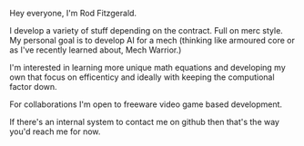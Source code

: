 Hey everyone, I'm Rod Fitzgerald.

I develop a variety of stuff depending on the contract. Full on merc style.
My personal goal is to develop AI for a mech (thinking like armoured core or as I've recently learned about, Mech Warrior.)

I'm interested in learning more unique math equations and developing my own that focus on efficenticy and ideally with keeping the computional factor down.

For collaborations I'm open to freeware video game based development.

If there's an internal system to contact me on github then that's the way you'd reach me for now.



<!---
RoderickFitzgerald/RoderickFitzgerald is a ✨ special ✨ repository because its `README.md` (this file) appears on your GitHub profile.
You can click the Preview link to take a look at your changes.

- 👋 Hi, I’m @RoderickFitzgerald
- 👀 I’m interested in ...
- 🌱 I’m currently learning ...
- 💞️ I’m looking to collaborate on ...
- 📫 How to reach me ...
--->
